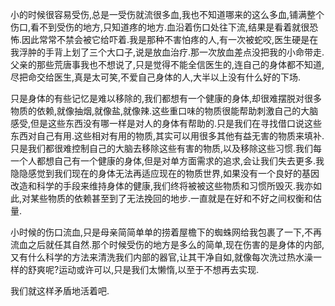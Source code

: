 小的时候很容易受伤,总是一受伤就流很多血,我也不知道哪来的这么多血,铺满整个伤口,看不到受伤的地方,只知道疼的地方.血沿着伤口处往下流,结果是看着就很恐怖.因此常常不禁会被它给吓着.我是那种不害怕疼的人,有一次被蛇咬,医生硬是在我浮肿的手背上划了三个大口子,说是放血治疗.那一次放血差点没把我的小命带走.父亲的那些荒唐事我也不想说了,只是觉得不能全信医生的,连自己的身体都不知道,尽把命交给医生,真是太可笑,不爱自己身体的人,大半以上没有什么好的下场.

只是身体的有些记忆是难以移除的,我们都想有一个健康的身体,却很难摆脱对很多物质的依赖,就像抽烟,就像盐,就像辣.这些重口味的物质很能帮助刺激自己的大脑感受,但是这些东西没有哪一样是对人的身体有帮助的.只是我们在寻找借口说这些东西对自己有用.这些相对有用的物质,其实可以用很多其他有益无害的物质来填补.只是我们都很难控制自己的大脑去移除这些有害的物质,以及移除这些习惯.我们每一个人都想自己有一个健康的身体,但是对单方面需求的追求,会让我们失去更多.我隐隐感觉到我们现在的身体无法再适应现在的物质世界,如果没有一个良好的基因改造和科学的手段来维持身体的健康,我们终将被被这些物质和习惯所毁灭.我亦如此,对某些物质的依赖甚至到了无法挽回的地步.一直就是在好和不好之间权衡和估量.

小时候的伤口流血,只是母亲简简单单的捞着屋檐下的蜘蛛网给我包裹了一下,不再流血之后就任其自然.那个时候受伤的地方是多么的简单,现在伤害的是身体的内部,又有什么科学的方法来清洗我们内部的器官,让其干净自如,就像每次洗过热水澡一样的舒爽呢?运动或许可以,只是我们太懒惰,以至于不想再去实现.

我们就这样矛盾地活着吧.

